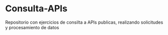 # Consulta-APIs
Repositorio con ejercicios de consilta a APIs publicas, realizando solicitudes y procesamiento de datos

